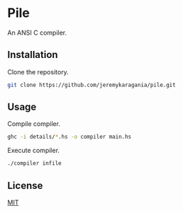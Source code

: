 # Pile
An ANSI C compiler.

## Installation
Clone the repository.
```bash
git clone https://github.com/jeremykaragania/pile.git
```

## Usage
Compile compiler.
```bash
ghc -i details/*.hs -o compiler main.hs
```

Execute compiler.
```bash
./compiler infile
```

## License
[MIT](LICENSE)
